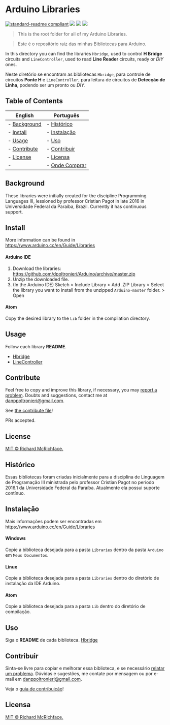 # Arduino Libraries

[![standard-readme compliant](https://img.shields.io/badge/readme%20style-standard-brightgreen.svg?style=flat-square)](https://github.com/RichardLitt/standard-readme)
<a href="https://codeclimate.com/github/dpoltronieri/Arduino"><img src="https://codeclimate.com/github/dpoltronieri/Arduino/badges/gpa.svg" /></a>
<a href="https://codeclimate.com/github/dpoltronieri/Arduino/coverage"><img src="https://codeclimate.com/github/dpoltronieri/Arduino/badges/coverage.svg" /></a>
<a href="https://codeclimate.com/github/dpoltronieri/Arduino"><img src="https://codeclimate.com/github/dpoltronieri/Arduino/badges/issue_count.svg" /></a>

> This is the root folder for all of my Arduino Libraries.

> Este é o repositório raiz das minhas Bibliotecas para Arduino.

In this directory you can find the libraries `Hbridge`, used to control **H Bridge** circuits and `LineController`, used to read **Line Reader** circuits, ready or *DIY* ones.

Neste diretório se encontram as bibliotecas `Hbridge`, para controle de circuitos **Ponte H** e `LineController`, para leitura de circuitos de **Detecção de Linha**, podendo ser um pronto ou *DIY*.

## Table of Contents
English | Português
--- | ---
- [Background](#background) | - [Histórico](#Histórico)
- [Install](#install) | - [Instalação](#Instalação)
- [Usage](#usage) | - [Uso](#Uso)
- [Contribute](#contribute) | - [Contribuir](#Contribuir)
- [License](#license) | - [Licensa](#Licensa)
-  | - <a href="http://ohmi.com.br">Onde Comprar</a>

## Background
These libraries were initially created for the discipline Programming Languages III, lessioned by professor Cristian Pagot in late 2016 in Universidade Federal da Paraíba, Brazil. Currently it has continuous support.

## Install
More information can be found in https://www.arduino.cc/en/Guide/Libraries
#### Arduino IDE
1. Download the libraries: https://github.com/dpoltronieri/Arduino/archive/master.zip
2. Unzip the downloaded file.
3. (In the Arduino IDE) Sketch > Include Library > Add .ZIP Library > Select the library you want to install from the unzipped `Arduino-master` folder. > Open

#### Atom
Copy the desired library to the `Lib` folder in the compilation directory.

## Usage
Follow each library **README**.
- [Hbridge](/Hbridge/docs/README.md)
- [LineController](/LineController/docs/README.md)

## Contribute

Feel free to copy and improve this library, if necessary, you may [report a problem](https://github.com/dpoltronieri/Arduino/issues/new). Doubts and suggestions, contact me at <danppoltronieri@gmail.com>.

See [the contribute file](contribute.md)!

PRs accepted.

## License

[MIT © Richard McRichface.](LICENSE)

## Histórico
Essas bibliotecas foram criadas inicialmente para a disciplina de Linguagem de Programação III ministrada pelo professor Cristian Pagot no período 2016.1 da Universidade Federal da Paraíba. Atualmente ela possui suporte contínuo.

## Instalação
Mais informações podem ser encontradas em https://www.arduino.cc/en/Guide/Libraries
#### Windows
Copie a biblioteca desejada para a pasta `Libraries` dentro da pasta `Arduino` em `Meus Documentos`.

#### Linux
Copie a biblioteca desejada para a pasta `Libraries` dentro do diretório de instalação da IDE Arduino.

#### Atom
Copie a biblioteca desejada para a pasta `Lib` dentro do diretório de compilação.

## Uso
Siga o **README** de cada biblioteca.
[Hbridge](/Hbridge/docs/README)

## Contribuir
Sinta-se livre para copiar e melhorar essa biblioteca, e se necessário [relatar um problema](https://github.com/dpoltronieri/Arduino/issues/new). Dúvidas e sugestões, me contate por mensagem ou por e-mail em <danppoltronieri@gmail.com>.

Veja o [guia de contribuição](contribute.md)!

## Licensa
[MIT © Richard McRichface.](LICENSE)
